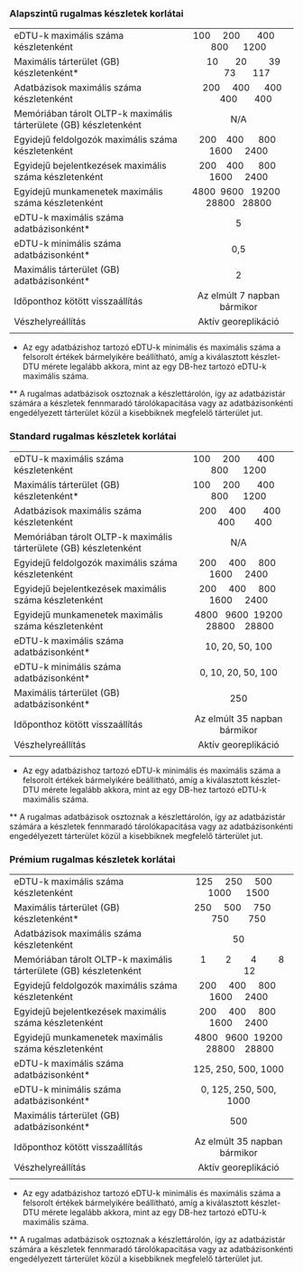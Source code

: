 
### <a name="basic-elastic-pool-limits"></a>Alapszintű rugalmas készletek korlátai

|   |  |
|---|:---:|
| eDTU-k maximális száma készletenként | &nbsp;100 &nbsp;&nbsp;&nbsp; 200 &nbsp;&nbsp;&nbsp;&nbsp;&nbsp; 400 &nbsp;&nbsp;&nbsp;&nbsp; 800 &nbsp;&nbsp;&nbsp;&nbsp; 1200 |
| Maximális tárterület (GB) készletenként*| &nbsp;&nbsp;&nbsp;&nbsp;10 &nbsp;&nbsp;&nbsp;&nbsp;&nbsp;&nbsp;20 &nbsp;&nbsp;&nbsp;&nbsp;&nbsp;&nbsp;&nbsp;&nbsp;39 &nbsp;&nbsp;&nbsp;&nbsp;&nbsp;&nbsp;&nbsp;73 &nbsp;&nbsp;&nbsp;&nbsp;&nbsp;&nbsp;117 |
| Adatbázisok maximális száma készletenként | &nbsp;&nbsp;&nbsp;200 &nbsp;&nbsp;&nbsp;&nbsp;400 &nbsp;&nbsp;&nbsp;&nbsp;&nbsp;400 &nbsp;&nbsp;&nbsp;&nbsp;&nbsp;&nbsp;400 &nbsp;&nbsp;&nbsp;&nbsp;&nbsp;&nbsp;400 |
| Memóriában tárolt OLTP-k maximális tárterülete (GB) készletenként| N/A |
| Egyidejű feldolgozók maximális száma készletenként | &nbsp;&nbsp;&nbsp;200 &nbsp;&nbsp; 400 &nbsp;&nbsp;&nbsp;&nbsp; 800 &nbsp;&nbsp;&nbsp; 1600 &nbsp;&nbsp;&nbsp;&nbsp;2400 |
| Egyidejű bejelentkezések maximális száma készletenként | &nbsp;&nbsp;&nbsp;200 &nbsp;&nbsp; 400 &nbsp;&nbsp;&nbsp;&nbsp; 800 &nbsp;&nbsp;&nbsp; 1600 &nbsp;&nbsp;&nbsp;&nbsp;2400 |
| Egyidejű munkamenetek maximális száma készletenként | 4800 &nbsp;9600 &nbsp; 19200 &nbsp; 28800 &nbsp; 28800 |
| eDTU-k maximális száma adatbázisonként* | 5 |
| eDTU-k minimális száma adatbázisonként* | 0,5 |
| Maximális tárterület (GB) adatbázisonként* | 2 |
| Időponthoz kötött visszaállítás | Az elmúlt 7 napban bármikor |
| Vészhelyreállítás | Aktív georeplikáció |
|||

* Az egy adatbázishoz tartozó eDTU-k minimális és maximális száma a felsorolt értékek bármelyikére beállítható, amíg a kiválasztott készlet-DTU mérete legalább akkora, mint az egy DB-hez tartozó eDTU-k maximális száma. 

** A rugalmas adatbázisok osztoznak a készlettárolón, így az adatbázistár számára a készletek fennmaradó tárolókapacitása vagy az adatbázisonkénti engedélyezett tárterület közül a kisebbiknek megfelelő tárterület jut.


### <a name="standard-elastic-pool-limits"></a>Standard rugalmas készletek korlátai

|   |  |
|---|:---:|
| eDTU-k maximális száma készletenként | &nbsp;100 &nbsp;&nbsp;&nbsp; 200 &nbsp;&nbsp;&nbsp;&nbsp;&nbsp; 400 &nbsp;&nbsp;&nbsp;&nbsp; 800 &nbsp;&nbsp;&nbsp;&nbsp; 1200 |
| Maximális tárterület (GB) készletenként*| &nbsp;100 &nbsp;&nbsp;&nbsp; 200 &nbsp;&nbsp;&nbsp;&nbsp;&nbsp; 400 &nbsp;&nbsp;&nbsp;&nbsp; 800 &nbsp;&nbsp;&nbsp;&nbsp; 1200 |
| Adatbázisok maximális száma készletenként | &nbsp;200 &nbsp;&nbsp;&nbsp;&nbsp;400 &nbsp;&nbsp;&nbsp;&nbsp;&nbsp;&nbsp;400 &nbsp;&nbsp;&nbsp;&nbsp;&nbsp;400 &nbsp;&nbsp;&nbsp;&nbsp;&nbsp;&nbsp;&nbsp;400 |
| Memóriában tárolt OLTP-k maximális tárterülete (GB) készletenként| N/A |
| Egyidejű feldolgozók maximális száma készletenként | &nbsp;&nbsp;200 &nbsp;&nbsp;&nbsp; 400 &nbsp;&nbsp;&nbsp; 800 &nbsp;&nbsp; 1600 &nbsp;&nbsp;&nbsp; 2400 |
| Egyidejű bejelentkezések maximális száma készletenként | &nbsp;&nbsp;200 &nbsp;&nbsp;&nbsp; 400 &nbsp;&nbsp;&nbsp; 800 &nbsp;&nbsp; 1600 &nbsp;&nbsp;&nbsp; 2400 |
| Egyidejű munkamenetek maximális száma készletenként | 4800 &nbsp; 9600 &nbsp;19200 &nbsp;28800 &nbsp;&nbsp; 28800 |
| eDTU-k maximális száma adatbázisonként* | 10, 20, 50, 100 |
| eDTU-k minimális száma adatbázisonként* | 0, 10, 20, 50, 100 |
| Maximális tárterület (GB) adatbázisonként* | 250 |
| Időponthoz kötött visszaállítás | Az elmúlt 35 napban bármikor |
| Vészhelyreállítás | Aktív georeplikáció |
|||

* Az egy adatbázishoz tartozó eDTU-k minimális és maximális száma a felsorolt értékek bármelyikére beállítható, amíg a kiválasztott készlet-DTU mérete legalább akkora, mint az egy DB-hez tartozó eDTU-k maximális száma. 

** A rugalmas adatbázisok osztoznak a készlettárolón, így az adatbázistár számára a készletek fennmaradó tárolókapacitása vagy az adatbázisonkénti engedélyezett tárterület közül a kisebbiknek megfelelő tárterület jut.

### <a name="premium-elastic-pool-limits"></a>Prémium rugalmas készletek korlátai

|   |  |
|---|:---:|
| eDTU-k maximális száma készletenként | 125 &nbsp;&nbsp;&nbsp; 250 &nbsp;&nbsp;&nbsp; 500 &nbsp;&nbsp;&nbsp; 1000 &nbsp;&nbsp;&nbsp; &nbsp;1500 |
| Maximális tárterület (GB) készletenként*| 250 &nbsp;&nbsp;&nbsp; 500 &nbsp;&nbsp;&nbsp; 750 &nbsp;&nbsp;&nbsp;&nbsp; 750 &nbsp;&nbsp;&nbsp;&nbsp;&nbsp;&nbsp; 750 |
| Adatbázisok maximális száma készletenként | 50 |
| Memóriában tárolt OLTP-k maximális tárterülete (GB) készletenként| &nbsp;&nbsp; 1 &nbsp;&nbsp;&nbsp;&nbsp;&nbsp;&nbsp; 2 &nbsp;&nbsp;&nbsp;&nbsp;&nbsp;&nbsp; 4 &nbsp;&nbsp;&nbsp;&nbsp;&nbsp;&nbsp;&nbsp; 8 &nbsp;&nbsp;&nbsp;&nbsp;&nbsp;&nbsp;&nbsp; &nbsp;12 |
| Egyidejű feldolgozók maximális száma készletenként | &nbsp;&nbsp;200 &nbsp;&nbsp;&nbsp; 400 &nbsp;&nbsp;&nbsp; 800 &nbsp;&nbsp; 1600 &nbsp;&nbsp;&nbsp; 2400 |
| Egyidejű bejelentkezések maximális száma készletenként | &nbsp;&nbsp;200 &nbsp;&nbsp;&nbsp; 400 &nbsp;&nbsp;&nbsp; 800 &nbsp;&nbsp; 1600 &nbsp;&nbsp;&nbsp; 2400 |
| Egyidejű munkamenetek maximális száma készletenként | 4800 &nbsp; 9600 &nbsp;19200 &nbsp;28800 &nbsp;&nbsp; 28800 |
| eDTU-k maximális száma adatbázisonként* | 125, 250, 500, 1000 |
| eDTU-k minimális száma adatbázisonként* | 0, 125, 250, 500, 1000 |
| Maximális tárterület (GB) adatbázisonként* | 500 |
| Időponthoz kötött visszaállítás | Az elmúlt 35 napban bármikor |
| Vészhelyreállítás | Aktív georeplikáció |
|||

* Az egy adatbázishoz tartozó eDTU-k minimális és maximális száma a felsorolt értékek bármelyikére beállítható, amíg a kiválasztott készlet-DTU mérete legalább akkora, mint az egy DB-hez tartozó eDTU-k maximális száma. 

** A rugalmas adatbázisok osztoznak a készlettárolón, így az adatbázistár számára a készletek fennmaradó tárolókapacitása vagy az adatbázisonkénti engedélyezett tárterület közül a kisebbiknek megfelelő tárterület jut.


<!--HONumber=Nov16_HO2-->


